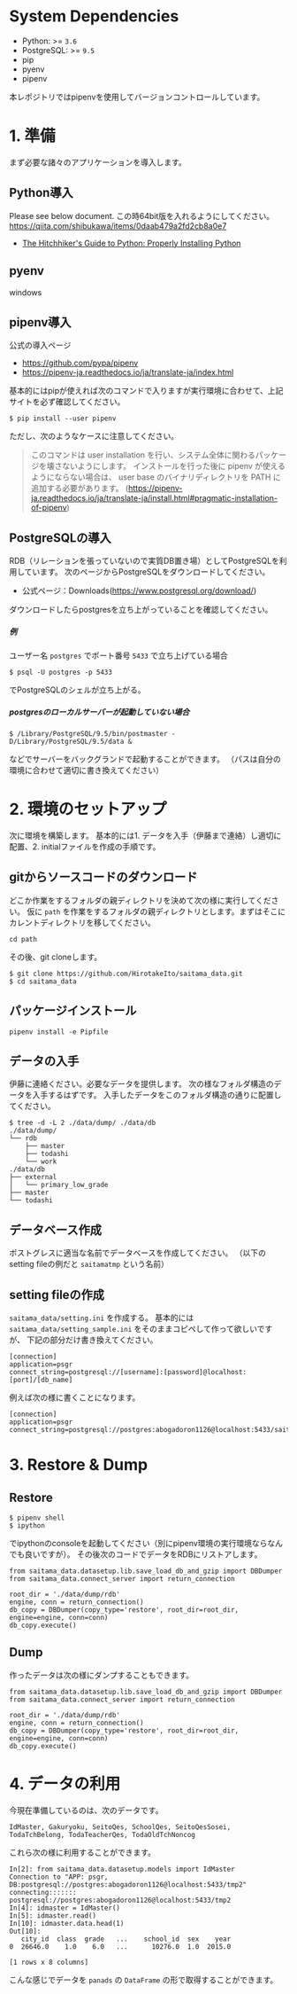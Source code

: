 # System Dependencies
* Python: >= `3.6`
* PostgreSQL: >= `9.5`
* pip
* pyenv
* pipenv


本レポジトリではpipenvを使用してバージョンコントロールしています。

# 1. 準備
まず必要な諸々のアプリケーションを導入します。

## Python導入
Please see below document.
この時64bit版を入れるようにしてください。
https://qiita.com/shibukawa/items/0daab479a2fd2cb8a0e7
* [The Hitchhiker's Guide to Python: Properly Installing Python](https://docs.python-guide.org/starting/installation/)

## pyenv
windows

## pipenv導入
公式の導入ページ
* https://github.com/pypa/pipenv
* https://pipenv-ja.readthedocs.io/ja/translate-ja/index.html

基本的にはpipが使えれば次のコマンドで入りますが実行環境に合わせて、上記サイトを必ず確認してください。
```
$ pip install --user pipenv
```
ただし、次のようなケースに注意してください。
> このコマンドは user installation を行い、システム全体に関わるパッケージを壊さないようにします。 インストールを行った後に pipenv が使えるようにならない場合は、 user base のバイナリディレクトリを PATH に追加する必要があります。
(https://pipenv-ja.readthedocs.io/ja/translate-ja/install.html#pragmatic-installation-of-pipenv)

## PostgreSQLの導入
RDB（リレーションを張っていないので実質DB置き場）としてPostgreSQLを利用しています。
次のページからPostgreSQLをダウンロードしてください。

* 公式ページ：Downloads(https://www.postgresql.org/download/)

ダウンロードしたらpostgresを立ち上がっていることを確認してください。
##### 例
ユーザー名 `postgres` でポート番号 `5433` で立ち上げている場合
```
$ psql -U postgres -p 5433
```
でPostgreSQLのシェルが立ち上がる。

##### postgresのローカルサーバーが起動していない場合
```
$ /Library/PostgreSQL/9.5/bin/postmaster -D/Library/PostgreSQL/9.5/data &
```
などでサーバーをバックグランドで起動することができます。
（パスは自分の環境に合わせて適切に書き換えてください）



# 2. 環境のセットアップ
次に環境を構築します。
基本的には1. データを入手（伊藤まで連絡）し適切に配置、2. initialファイルを作成の手順です。

## gitからソースコードのダウンロード
どこか作業をするフォルダの親ディレクトリを決めて次の様に実行してください。
仮に `path` を作業をするフォルダの親ディレクトリとします。まずはそこにカレントディレクトリを移してください。
```
cd path
```
その後、git cloneします。

```
$ git clone https://github.com/HirotakeIto/saitama_data.git
$ cd saitama_data
```
## パッケージインストール
```
pipenv install -e Pipfile
```


## データの入手
伊藤に連絡ください。必要なデータを提供します。
次の様なフォルダ構造のデータを入手するはずです。
入手したデータをこのフォルダ構造の通りに配置してください。

```
$ tree -d -L 2 ./data/dump/ ./data/db
./data/dump/
└── rdb
    ├── master
    ├── todashi
    └── work
./data/db
├── external
│   └── primary_low_grade
├── master
└── todashi
```

## データベース作成
ポストグレスに適当な名前でデータベースを作成してください。
（以下のsetting fileの例だと `saitamatmp` という名前）

## setting fileの作成
`saitama_data/setting.ini` を作成する。
基本的には `saitama_data/setting_sample.ini` をそのままコピペして作って欲しいですが、
下記の部分だけ書き換えてください。

```
[connection]
application=psgr
connect_string=postgresql://[username]:[password]@localhost:[port]/[db_name]
```

例えば次の様に書くことになります。

```
[connection]
application=psgr
connect_string=postgresql://postgres:abogadoron1126@localhost:5433/saitamatmp
```

# 3. Restore & Dump
## Restore
```
$ pipenv shell
$ ipython
```
でipythonのconsoleを起動してください（別にpipenv環境の実行環境ならなんでも良いですが）。
その後次のコードでデータをRDBにリストアします。
```
from saitama_data.datasetup.lib.save_load_db_and_gzip import DBDumper
from saitama_data.connect_server import return_connection

root_dir = './data/dump/rdb'
engine, conn = return_connection()
db_copy = DBDumper(copy_type='restore', root_dir=root_dir, engine=engine, conn=conn)
db_copy.execute()
```
## Dump
作ったデータは次の様にダンプすることもできます。
```
from saitama_data.datasetup.lib.save_load_db_and_gzip import DBDumper
from saitama_data.connect_server import return_connection

root_dir = './data/dump/rdb'
engine, conn = return_connection()
db_copy = DBDumper(copy_type='restore', root_dir=root_dir, engine=engine, conn=conn)
db_copy.execute()
```

# 4. データの利用
今現在準備しているのは、次のデータです。

`IdMaster, Gakuryoku, SeitoQes, SchoolQes, SeitoQesSosei, TodaTchBelong, TodaTeacherQes, TodaOldTchNoncog`

これら次の様に利用することができます。
```
In[2]: from saitama_data.datasetup.models import IdMaster
Connection to "APP: psgr,  DB:postgresql://postgres:abogadoron1126@localhost:5433/tmp2"
connecting::::::: postgresql://postgres:abogadoron1126@localhost:5433/tmp2
In[4]: idmaster = IdMaster()
In[5]: idmaster.read()
In[10]: idmaster.data.head(1)
Out[10]:
   city_id  class  grade   ...    school_id  sex    year
0  26646.0    1.0    6.0   ...      10276.0  1.0  2015.0

[1 rows x 8 columns]
```
こんな感じでデータを `panads` の `DataFrame` の形で取得することができます。

